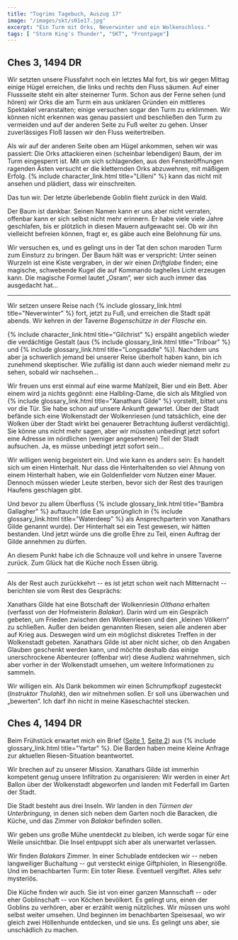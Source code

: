 ```yaml
---
title: "Togrims Tagebuch, Auszug 17"
image: "/images/skt/s01e17.jpg"
excerpt: "Ein Turm mit Orks, Neverwinter und ein Wolkenschloss."
tags: [ "Storm King's Thunder", "SKT", "Frontpage"]
---
```


## Ches 3, 1494 DR

Wir setzten unsere Flussfahrt noch ein letztes Mal fort, bis wir gegen Mittag einige Hügel
erreichen, die links und rechts den Fluss säumen. Auf einer Flussseite steht ein alter steinerner
Turm. Schon aus der Ferne sehen (und hören) wir Orks die am Turm ein aus unklaren Gründen ein
mittleres Spektakel veranstalten; einige versuchen sogar den Turm zu erklimmen. Wir können nicht
erkennen was genau passiert und beschließen den Turm zu vermeiden und auf der anderen Seite zu Fuß
weiter zu gehen. Unser zuverlässiges Floß lassen wir den Fluss weitertreiben.

Als wir auf der anderen Seite oben am Hügel ankommen, sehen wir was passiert: Die Orks attackieren
einen (scheinbar lebendigen) Baum, der im Turm eingesperrt ist. Mit um sich schlagenden, aus den
Fensteröffnungen ragenden Ästen versucht er die kletternden Orks abzuwehren, mit mäßigem Erfolg. {%
include character_link.html title="Lilleni" %} kann das nicht mit ansehen und plädiert, dass wir
einschreiten.

Das tun wir. Der letzte überlebende Goblin flieht zurück in den Wald.

Der Baum ist dankbar. Seinen Namen kann er uns aber nicht verraten, offenbar kann er sich selbst
nicht mehr erinnern. Er habe viele viele Jahre geschlafen, bis er plötzlich in diesen Mauern
aufgewacht sei. Ob wir ihn vielleicht befreien können, fragt er, es gäbe auch eine Belohnung für
uns.

Wir versuchen es, und es gelingt uns in der Tat den schon maroden Turm zum Einsturz zu bringen. Der
Baum hält was er verspricht: Unter seinen Wurzeln ist eine Kiste vergraben, in der wir einen
*Driftglobe* finden; eine magische, schwebende Kugel die auf Kommando taghelles Licht erzeugen kann.
Die magische Formel lautet „Osram“, wer sich auch immer das ausgedacht hat...

---

Wir setzen unsere Reise nach {% include glossary_link.html title="Neverwinter" %} fort, jetzt zu
Fuß, und erreichen die Stadt spät abends. Wir kehren in der Taverne *Bogenschütze in der Flasche*
ein.

{% include character_link.html title="Gilchrist" %} erspäht angeblich wieder die verdächtige Gestalt
(aus {% include glossary_link.html title="Triboar" %} und {% include glossary_link.html
title="Longsaddle" %}). Nachdem uns aber ja schwerlich jemand bei unserer Reise überholt haben kann,
bin ich zunehmend skeptischer. Wie zufällig ist dann auch wieder niemand mehr zu sehen, sobald wir
nachsehen...

Wir freuen uns erst einmal auf eine warme Mahlzeit, Bier und ein Bett. Aber einem wird ja nichts
gegönnt: eine Halbling-Dame, die sich als Mitglied von {% include glossary_link.html
title="Xanathars Gilde" %} vorstellt, bittet uns vor die Tür. Sie habe schon auf unsere Ankunft
gewartet. Über der Stadt befände sich eine Wolkenstadt der Wolkenriesen (und tatsächlich, eine der
Wolken über der Stadt wirkt bei genauerer Betrachtung äußerst verdächtig). Sie könne uns nicht mehr
sagen, aber wir müssten unbedingt jetzt sofort eine Adresse im nördlichen (weniger angesehenen) Teil
der Stadt aufsuchen. Ja, es müsse unbedingt jetzt sofort sein...

Wir willigen wenig begeistert ein. Und wie kann es anders sein: Es handelt sich um einen
Hinterhalt. Nur dass die Hinterhaltenden so viel Ahnung von einem Hinterhalt haben, wie ein
Goldenfielder vom Nutzen einer Mauer. Dennoch müssen wieder Leute sterben, bevor sich der Rest des
traurigen Haufens geschlagen gibt.

Und bevor zu allem Überfluss {% include glossary_link.html title="Bambra Gallagher" %} auftaucht
(die Ean ursprünglich in {% include glossary_link.html title="Waterdeep" %} als Ansprechparterin von
Xanathars Gilde genannt wurde). Der Hinterhalt sei ein Test gewesen, wir hätten bestanden. Und jetzt
würde uns die große Ehre zu Teil, einen Auftrag der Gilde annehmen zu dürfen.

An diesem Punkt habe ich die Schnauze voll und kehre in unsere Taverne zurück. Zum Glück hat die
Küche noch Essen übrig.

---

Als der Rest auch zurückkehrt -- es ist jetzt schon weit nach Mitternacht -- berichten sie
vom Rest des Gesprächs:

Xanathars Gilde hat eine Botschaft der Wolkenriesin *Olthana* erhalten (verfasst von der
Hofmeisterin *Balakar*). Darin wird um ein Gespräch gebeten, um Frieden zwischen den Wolkenriesen
und den „kleinen Völkern“ zu schließen. Außer den beiden genannten Riesen, seien alle anderen
aber auf Krieg aus. Deswegen wird um ein möglichst diskretes Treffen in der Wolkenstadt gebeten.
Xanathars Gilde ist aber nicht sicher, ob den Angaben Glauben geschenkt werden kann, und möchte
deshalb das einige unerschrockene Abenteurer (offenbar wir) diese Audienz wahrnehmen, sich
aber vorher in der Wolkenstadt umsehen, um weitere Informationen zu sammeln.

Wir willigen ein. Als Dank bekommen wir einen Schrumpfkopf zugesteckt (*Instruktor Thulahk*), den
wir mitnehmen sollen. Er soll uns überwachen und „bewerten“. Ich darf ihn nicht in meine
Käseschachtel stecken.

## Ches 4, 1494 DR

Beim Frühstück erwartet mich ein Brief ([Seite 1](/images/skt/togrim_trislee_1_1.png),
[Seite 2](/images/skt/togrim_trislee_1_2.png)) aus {% include glossary_link.html
title="Yartar" %}. Die Barden haben meine kleine Anfrage zur aktuellen Riesen-Situation
beantwortet.

Wir brechen auf zu unserer Mission. Xanathars Gilde ist immerhin kompetent genug unsere
Infiltration zu organisieren: Wir werden in einer Art Ballon über der Wolkenstadt abgeworfen
und landen mit Federfall im Garten der Stadt.

Die Stadt besteht aus drei Inseln. Wir landen in den *Türmen der Unterbringung*, in denen sich
neben dem Garten noch die Baracken, die Küche, und das Zimmer von *Balakar* befinden sollen.

Wir geben uns große Mühe unentdeckt zu bleiben, ich werde sogar für eine Weile unsichtbar.
Die Insel entpuppt sich aber als unerwartet verlassen.

Wir finden *Balakars* Zimmer. In einer Schublade entdecken wir -- neben langweiliger Buchaltung --
gut versteckt einige Giftphiolen, in Riesengröße. Und im benachbarten Turm: Ein toter Riese.
Eventuell vergiftet. Alles sehr mysteriös.

Die Küche finden wir auch. Sie ist von einer ganzen Mannschaft -- oder eher Goblinschaft -- von
Köchen bevölkert. Es gelingt uns, einen der Goblins zu verhören, aber er erzählt wenig nützliches.
Wir müssen uns wohl selbst weiter umsehen. Und beginnen im benachbarten Speisesaal, wo wir gleich
zwei Höllenhunde entdecken, und sie uns. Es gelingt uns aber, sie unschädlich zu machen.
